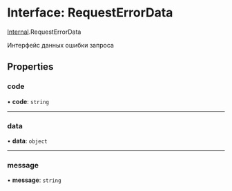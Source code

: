 # Interface: RequestErrorData

[Internal](../modules/Internal.md).RequestErrorData

Интерфейс данных ошибки запроса

## Properties

### code

• **code**: `string`

___

### data

• **data**: `object`

___

### message

• **message**: `string`
